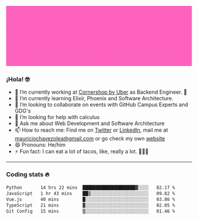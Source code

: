 ![Banner](banner.gif)

### ¡Hola! 🤓

- 🔭 I’m currently working at [Cornershop by Uber](https://cornershopapp.com) as Backend Engineer. 🥑
- 🌱 I’m currently learning Elixir, Phoenix and Software Architecture.
- 👯 I’m looking to collaborate on events with GitHub Campus Experts and GDG's
- 🤔 I’m looking for help with calculus
- 💬 Ask me about Web Development and Software Architecture
- 📫 How to reach me: Find me on [Twitter](https://twitter.com/ultr4nerd) or [LinkedIn](https://www.linkedin.com/in/mauricio-chávez-olea-4b46b7147/), mail me at [mauriciochavezolea@gmail.com](mailto:mauriciochavezolea@gmail.com) or go check my own [website](mauriciochavez.surge.sh)
- 😄 Pronouns: He/him
- ⚡ Fun fact: I can eat a lot of tacos, like, really a lot. 🌮🌮🌮

---

### Coding stats 🔥

<!--START_SECTION:waka-->
```text
Python       14 hrs 22 mins  ████████████████████▓░░░░   82.17 % 
JavaScript   1 hr 43 mins    ██▒░░░░░░░░░░░░░░░░░░░░░░   09.82 % 
Vue.js       40 mins         █░░░░░░░░░░░░░░░░░░░░░░░░   03.86 % 
TypeScript   21 mins         ▓░░░░░░░░░░░░░░░░░░░░░░░░   02.05 % 
Git Config   15 mins         ▒░░░░░░░░░░░░░░░░░░░░░░░░   01.46 % 
```
<!--END_SECTION:waka-->
